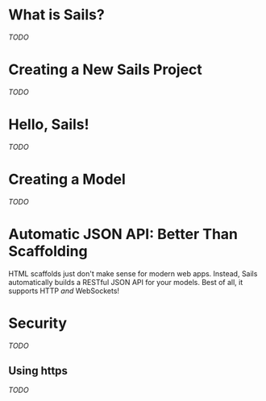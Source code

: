 # What is Sails?
_TODO_

# Creating a New Sails Project
_TODO_

# Hello, Sails!
_TODO_

# Creating a Model
_TODO_

# Automatic JSON API: Better Than Scaffolding
HTML scaffolds just don't make sense for modern web apps.  Instead, Sails automatically builds a RESTful JSON API for your models.  Best of all, it supports HTTP _and_ WebSockets!

# Security
_TODO_

## Using https
_TODO_